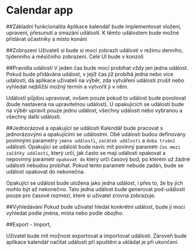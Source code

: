 # Calendar app

##Základní funkcionalita
Aplikace kalendář bude implementovat vložení, upravení, přesunutí a smazání událostí. K těmto událostem bude možné přidávat účastníky a místo konání

##Zobrazení
Uživateli si bude si moci zobrazit události v režimu denního, týdenního a měsíčního zobrazení. Celé UI bude v konzoli

##Pravidla událostí
V jeden čas bude moci probíhat vždy jen jedna událost. Pokud bude přidávána událost, v jejíž čas již probíhá jedna nebo více událostí, dá aplikace uživateli na výběr, zda vytváření události zrušit nebo vyhledat nejbližší možný termín a vytvořit ji v něm. 

Události půjdou upravovat, ovšem pouze pokud to událost bude povolovat (bude nastavena na upravitelnou událost). U opakujících se událostí bude na výběr upravit pouze jednu událost, všechny události nebo vybranou a všechny další události. 

##Jednorázové a opakující se události
Kalendář bude pracovat s jednorázovými a opakujícími se událostmi. Obě události budou definovány povinnými parametry `jméno události`, `začátek události` a `doba trvání` události. Opakující se událost bude navíc mít povinný parametr `čas mezi začátky události`, který určí, jak často se mají události opakovat a nepovinný parametr `opakovat do` který určí časový bod, po kterém už žádné události nebudou probíhat. Pokud tento parametr nebude zadán, bude se událost opakovat do nekonečna.

Opakující se událost bude uložena jako jedna událost, i přes to, že by jich mohlo být až nekonečno. Tato jedna událost bude generovat pod-události pouze pro časové rozmezí, které si uživatel zrovna zobrazuje.


##Vyhledávání
Pokud bude uživatel hledat konkrétní událost, bude ji moci vyhledat podle jména, místa nebo podle obojího.

##Export - Import,

Uživatel bude mít možnost exportovat a importovat události. Zároveň bude aplikace kalendář načítat události při spuštění a ukládat je při ukončení. 
